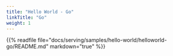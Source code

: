 ```yaml
---
title: "Hello World - Go"
linkTitle: "Go"
weight: 1
---
```


{{% readfile file="docs/serving/samples/hello-world/helloworld-go/README.md" markdown="true" %}}
